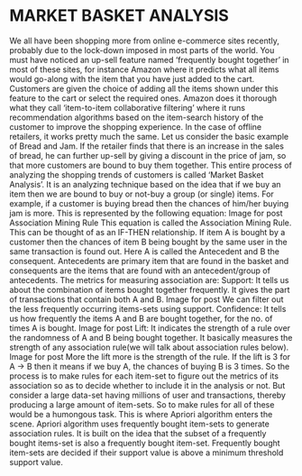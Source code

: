 # MARKET BASKET ANALYSIS
We all have been shopping more from online e-commerce sites recently, probably due to the lock-down imposed in most parts of the world. You must have noticed an up-sell feature named ‘frequently bought together’ in most of these sites, for instance Amazon where it predicts what all items would go-along with the item that you have just added to the cart. Customers are given the choice of adding all the items shown under this feature to the cart or select the required ones. Amazon does it thorough what they call ‘item-to-item collaborative filtering’ where it runs recommendation algorithms based on the item-search history of the customer to improve the shopping experience. In the case of offline retailers, it works pretty much the same. Let us consider the basic example of Bread and Jam. If the retailer finds that there is an increase in the sales of bread, he can further up-sell by giving a discount in the price of jam, so that more customers are bound to buy them together.
This entire process of analyzing the shopping trends of customers is called ‘Market Basket Analysis’. It is an analyzing technique based on the idea that if we buy an item then we are bound to buy or not-buy a group (or single) items. For example, if a customer is buying bread then the chances of him/her buying jam is more. This is represented by the following equation:
Image for post
Association Mining Rule
This equation is called the Association Mining Rule. This can be thought of as an IF-THEN relationship. If item A is bought by a customer then the chances of item B being bought by the same user in the same transaction is found out. Here A is called the Antecedent and B the consequent. Antecedents are primary item that are found in the basket and consequents are the items that are found with an antecedent/group of antecedents. The metrics for measuring association are:
Support: It tells us about the combination of items bought together frequently. It gives the part of transactions that contain both A and B.
Image for post
We can filter out the less frequently occurring items-sets using support.
Confidence: It tells us how frequently the items A and B are bought together, for the no. of times A is bought.
Image for post
Lift: It indicates the strength of a rule over the randomness of A and B being bought together. It basically measures the strength of any association rule(we will talk about association rules below).
Image for post
More the lift more is the strength of the rule. If the lift is 3 for A -> B then it means if we buy A, the chances of buying B is 3 times.
So the process is to make rules for each item-set to figure out the metrics of its association so as to decide whether to include it in the analysis or not. But consider a large data-set having millions of user and transactions, thereby producing a large amount of item-sets. So to make rules for all of these would be a humongous task. This is where Apriori algorithm enters the scene.
Apriori algorithm uses frequently bought item-sets to generate association rules. It is built on the idea that the subset of a frequently bought items-set is also a frequently bought item-set. Frequently bought item-sets are decided if their support value is above a minimum threshold support value.
